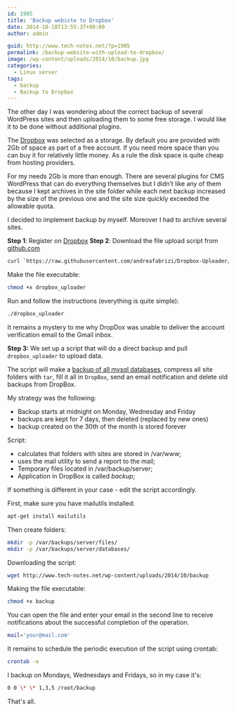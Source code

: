```yaml
---
id: 1905
title: 'Backup webiste to Dropbox'
date: 2014-10-10T13:55:37+00:00
author: admin

guid: http://www.tech-notes.net/?p=1905
permalink: /backup-website-with-upload-to-dropbox/
image: /wp-content/uploads/2014/10/backup.jpg
categories:
  - Linux server
tags:
  - backup
  - Backup to Dropbox
---
```

The other day I was wondering about the correct backup of several WordPress sites and then uploading them to some free storage. I would like it to be done without additional plugins.

The [Dropbox](https://db.tt/6rZRpi2U) was selected as a storage. By default you are provided with 2Gb of space as part of a free account. If you need more space than you can buy it for relatively little money. As a rule the disk space is quite cheap from hosting providers.

For my needs 2Gb is more than enough. There are several plugins for CMS WordPress that can do everything themselves but I didn’t like any of them because I kept archives in the site folder while each next backup increased by the size of the previous one and the site size quickly exceeded the allowable quota.

I decided to implement backup by myself. Moreover I had to archive several sites.

**Step 1**: Register on [Dropbox](https://db.tt/6rZRpi2U)
**Step 2**: Download the file upload script from [github.com](https://github.com/andreafabrizi/Dropbox-Uploader)

```bash
curl `https://raw.githubusercontent.com/andreafabrizi/Dropbox-Uploader/master/dropbox_uploader.sh` -o dropbox_uploader
```

Make the file executable:
```bash
chmod +x dropbox_uploader
```

Run and follow the instructions (everything is quite simple):
```bash
./dropbox_uploader
```

It remains a mystery to me why DropDox was unable to deliver the account verification email to the Gmail inbox.

**Step 3:** We set up a script that will do a direct backup and pull `dropbox_uploader` to upload data.

The script will make a [backup of all mysql databases](/backup-restore-all-mysql-databases/), compress all site folders with `tar`, fill it all in `DropBox`, send an email notification and delete old backups from DropBox.

My strategy was the following:
* Backup starts at midnight on Monday, Wednesday and Friday
* backups are kept for 7 days, then deleted (replaced by new ones)
* backup created on the 30th of the month is stored forever

Script:
* calculates that folders with sites are stored in /var/www;
* uses the mail utility to send a report to the mail;
* Temporary files located in /var/backup/server;
* Application in DropBox is called _backup_;

If something is different in your case - edit the script accordingly.

First, make sure you have mailutils installed:
```bash
apt-get install mailutils
```

Then create folders:
```bash
mkdir -p /var/backups/server/files/
mkdir -p /var/backups/server/databases/
```

Downloading the script:
```bash
wget http://www.tech-notes.net/wp-content/uploads/2014/10/backup
```

Making the file executable:
```bash
chmod +x backup
```

You can open the file and enter your email in the second line to receive notifications about the successful completion of the operation.
```bash
mail='your@mail.com'
```

It remains to schedule the periodic execution of the script using crontab:
```bash
crontab -e
```

I backup on Mondays, Wednesdays and Fridays, so in my case it's:
```bash
0 0 \* \* 1,3,5 /root/backup
```

That's all.